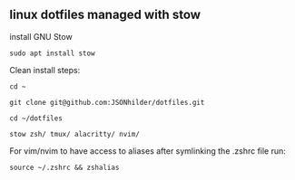 linux dotfiles managed with stow
--------------------------------

install GNU Stow
```
sudo apt install stow
```

Clean install steps:

```
cd ~

git clone git@github.com:JSONhilder/dotfiles.git

cd ~/dotfiles

stow zsh/ tmux/ alacritty/ nvim/
```

For vim/nvim to have access to aliases after symlinking the .zshrc file run:
```
source ~/.zshrc && zshalias
```
